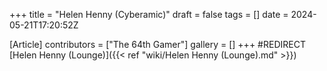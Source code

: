 +++
title = "Helen Henny (Cyberamic)"
draft = false
tags = []
date = 2024-05-21T17:20:52Z

[Article]
contributors = ["The 64th Gamer"]
gallery = []
+++
#REDIRECT [Helen Henny (Lounge)]({{< ref "wiki/Helen Henny (Lounge).md" >}})